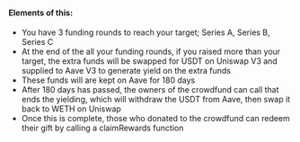 #### Elements of this:
- You have 3 funding rounds to reach your target; Series A, Series B, Series C 
- At the end of the all your funding rounds, if you raised more than your target, the extra funds will be swapped for USDT on Uniswap V3 and supplied to Aave V3 to generate yield on the extra funds 
- These funds will are kept on Aave for 180 days
- After 180 days has passed, the owners of the crowdfund can call that ends the yielding, which will withdraw the USDT from Aave, then swap it back to WETH on Uniswap
- Once this is complete, those who donated to the crowdfund can redeem their gift by calling a claimRewards function 
